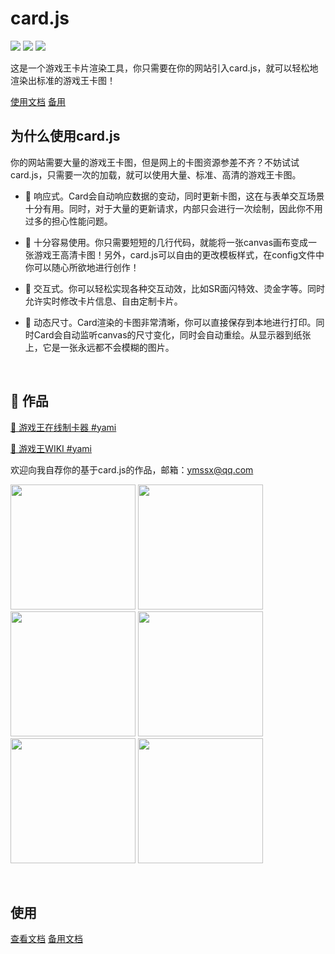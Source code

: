 # card.js

<img src="https://img.shields.io/npm/v/ygo-card"/>
<img src="https://img.shields.io/npm/l/ygo-card"/>
<img src="https://img.shields.io/badge/ymssx-%40qq.com-lightgrey"/>

这是一个游戏王卡片渲染工具，你只需要在你的网站引入card.js，就可以轻松地渲染出标准的游戏王卡图！

<a href="http://blog.yami.love/2020/12/16/cardjs/">使用文档</a>
<a href="https://ymssxx.coding.net/public/cardjs/cardjs/git/files">备用</a>

## 为什么使用card.js

你的网站需要大量的游戏王卡图，但是网上的卡图资源参差不齐？不妨试试card.js，只需要一次的加载，就可以使用大量、标准、高清的游戏王卡图。

* 🥦 响应式。Card会自动响应数据的变动，同时更新卡图，这在与表单交互场景十分有用。同时，对于大量的更新请求，内部只会进行一次绘制，因此你不用过多的担心性能问题。

* 🍅 十分容易使用。你只需要短短的几行代码，就能将一张canvas画布变成一张游戏王高清卡图！另外，card.js可以自由的更改模板样式，在config文件中你可以随心所欲地进行创作！

* 🍉 交互式。你可以轻松实现各种交互动效，比如SR面闪特效、烫金字等。同时允许实时修改卡片信息、自由定制卡片。

* 🍇 动态尺寸。Card渲染的卡图非常清晰，你可以直接保存到本地进行打印。同时Card会自动监听canvas的尺寸变化，同时会自动重绘。从显示器到纸张上，它是一张永远都不会模糊的图片。

<br/>

## 🎈 作品

[🔗 游戏王在线制卡器  #yami](https://ymssx.gitee.io/ygo)

[🔗 游戏王WIKI #yami](http://ocg.wiki/#59438930)

欢迎向我自荐你的基于card.js的作品，邮箱：ymssx@qq.com

<a href="http://ocg.wiki/#59438930" target="blank"><img src="https://gitee.com/ymssx/cardjs/raw/master/demo/幽鬼兔.jpg" height="200" /></a>
<a href="http://ocg.wiki/#62015408" target="blank"><img src="https://gitee.com/ymssx/cardjs/raw/master/demo/浮幽櫻.jpg" height="200" /></a>
<a href="http://ocg.wiki/#14558127" target="blank"><img src="https://gitee.com/ymssx/cardjs/raw/master/demo/灰流麗.jpg" height="200" /></a>
<a href="http://ocg.wiki/#73642296" target="blank"><img src="https://gitee.com/ymssx/cardjs/raw/master/demo/屋敷童.jpg" height="200" /></a>
<a href="http://ocg.wiki/#60643553" target="blank"><img src="https://gitee.com/ymssx/cardjs/raw/master/demo/儚無水木.jpg" height="200" /></a>
<a href="http://ocg.wiki/#52038441" target="blank"><img src="https://gitee.com/ymssx/cardjs/raw/master/demo/朔夜時雨.jpg" height="200" /></a>

<br/>

## 使用

<a href="http://blog.yami.love/2020/12/16/cardjs/">查看文档</a>
<a href="https://gitee.com/ymssx/cardjs/tree/master/DOC.md">备用文档</a>
